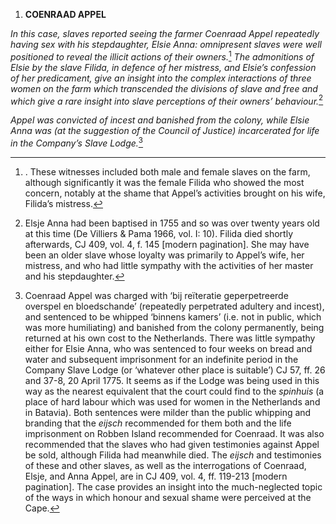 1.  **COENRAAD APPEL**

*In this case, slaves reported seeing the farmer Coenraad Appel
repeatedly having sex with his stepdaughter, Elsie Anna: omnipresent
slaves were well positioned to reveal the illicit actions of their
owners.*[^1] *The admonitions of Elsie by the slave Filida, in defence
of her mistress, and Elsie’s confession of her predicament, give an
insight into the complex interactions of three women on the farm which
transcended the divisions of slave and free and which give a rare
insight into slave perceptions of their owners’ behaviour.*[^2]

*Appel was convicted of incest and banished from the colony, while Elsie
Anna was (at the suggestion of the Council of Justice) incarcerated for
life in the Company’s Slave Lodge.*[^3]

[^1]: . These witnesses included both male and female slaves on the
    farm, although significantly it was the female Filida who showed the
    most concern, notably at the shame that Appel’s activities brought
    on his wife, Filida’s mistress.

[^2]: Elsje Anna had been baptised in 1755 and so was over twenty years
    old at this time (De Villiers & Pama 1966, vol. I: 10). Filida died
    shortly afterwards, CJ 409, vol. 4, f. 145 \[modern pagination\].
    She may have been an older slave whose loyalty was primarily to
    Appel’s wife, her mistress, and who had little sympathy with the
    activities of her master and his stepdaughter.

[^3]: Coenraad Appel was charged with ‘bij reïteratie geperpetreerde
    overspel en bloedschande’ (repeatedly perpetrated adultery and
    incest), and sentenced to be whipped ‘binnens kamers’ (i.e. not in
    public, which was more humiliating) and banished from the colony
    permanently, being returned at his own cost to the Netherlands.
    There was little sympathy either for Elsie Anna, who was sentenced
    to four weeks on bread and water and subsequent imprisonment for an
    indefinite period in the Company Slave Lodge (or ‘whatever other
    place is suitable’) CJ 57, ff. 26 and 37-8, 20 April 1775. It seems
    as if the Lodge was being used in this way as the nearest equivalent
    that the court could find to the *spinhuis* (a place of hard labour
    which was used for women in the Netherlands and in Batavia). Both
    sentences were milder than the public whipping and branding that the
    *eijsch* recommended for them both and the life imprisonment on
    Robben Island recommended for Coenraad. It was also recommended that
    the slaves who had given testimonies against Appel be sold, although
    Filida had meanwhile died. The *eijsch* and testimonies of these and
    other slaves, as well as the interrogations of Coenraad, Elsje, and
    Anna Appel, are in CJ 409, vol. 4, ff. 119-213 \[modern
    pagination\]. The case provides an insight into the much-neglected
    topic of the ways in which honour and sexual shame were perceived at
    the Cape.
